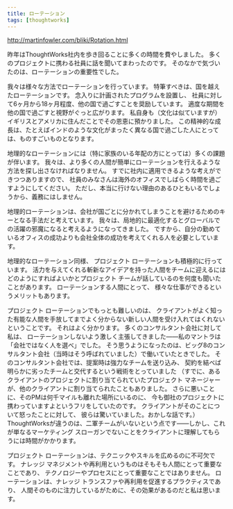 ```yaml
---
title: ローテーション
tags: [thoughtworks]
---
```


http://martinfowler.com/bliki/Rotation.html

昨年はThoughtWorks社内を歩き回ることに多くの時間を費やしました。
多くのプロジェクトに携わる社員に話を聞いてまわったのです。
そのなかで気づいたのは、ローテーションの重要性でした。

我々は様々な方法でローテーションを行っています。
特筆すべきは、国を越えたローテーションです。
念入りに計画されたプログラムを設置し、
社員に対して6ヶ月から18ヶ月程度、他の国で過ごすことを奨励しています。
適度な期間を他の国で過ごすと視野がぐっと広がります。
私自身も（文化は似ていますが）イギリスとアメリカに住んだことでその恩恵に預かりました。
この精神的な成長は、たとえばインドのような文化がまったく異なる国で過ごした人にとっては、ものすごいものとなります。

地理的なローテーションには（特に家族のいる年配の方にとっては）多くの課題が伴います。
我々は、より多くの人間が簡単にローテーションを行えるような方法を探し出さなければなりません。
すでに社内に適用できるような考えができつつありますので、
社員のみなさんは海外のオフィスでしばらく時間を過ごすようにしてください。
ただし、本当に行けない理由のあるひともいるでしょうから、義務にはしません。

地理的ローテーションは、会社が国ごとに分かれてしまうことを避けるためのキーとなる手法だと考えています。
我々は、局地的に最適化するとグローバルでの活躍の邪魔になると考えるようになってきました。
ですから、自分の勤めているオフィスの成功よりも会社全体の成功を考えてくれる人を必要としています。

地理的なローテーション同様、
プロジェクト ローテーションも積極的に行っています。
活力を与えてくれる斬新なアイデアを持った人間をチームに迎えるにはどのようにすればよいかとプロジェクト チームが話しているのを何度も聞いたことがあります。
ローテーションする人間にとって、
様々な仕事ができるというメリットもあります。

プロジェクト ローテーションでもっとも難しいのは、
クライアントがよく知った有能な人間を手放してまでよく分からない新しい人間を受け入れてはくれないということです。
それはよく分かります。
多くのコンサルタント会社に対して私は、
ローテーションしないよう激しく主張してきました——私のマントラは「会社ではなく人を選べ」でした。
そう思うようになったのは、ビッグ8のコンサルタント会社（当時はそう呼ばれていました）で働いていたときでした。
そのコンサルタント会社では、提案時は強力なチームを送り込み、
契約を結べば明らかに劣ったチームと交代するという戦術をとっていました
（すでに、あるクライアントのプロジェクトに割り当てられていたプロジェクト マネージャーが、他のクライアントに割り当てられたこともありました。
さらに悪いことに、そのPMは何千マイルも離れた場所にいるのに、
今も御社のプロジェクトに携わっていますよというフリをしていたのです。
クライアントがそのことについて怒ったことに対して、
彼らは驚いていました。おかしな話です。）
ThoughtWorksが違うのは、二軍チームがいないという点です——しかし、これが単なるマーケティング スローガンでないことをクライアントに理解してもらうには時間がかかります。

プロジェクト ローテーションは、テクニックやスキルを広めるのに不可欠です。
ナレッジ マネジメントや再利用というものはそもそも人間にとって重要なことであり、
テクノロジーやプロセスにとって重要なことではありません。
ローテーションは、ナレッジ トランスファや再利用を促進するプラクティスであり、
人間そのものに注力しているがために、その効果があるのだと私は思います。
